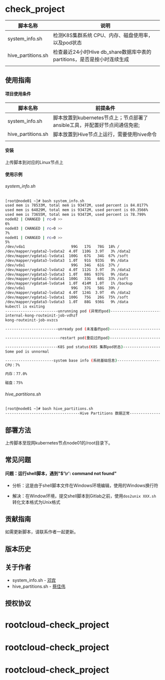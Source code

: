 # check_project
| 脚本名称           | 说明                                                         |
| ------------------ | ------------------------------------------------------------ |
| system_info.sh     | 检测K8S集群系统 CPU、内存、磁盘使用率，以及pod状态           |
| hive_partitions.sh | 检查最近24小时Hive db_share数据库中表的partitions，是否是按小时连续生成 |
|                    |                                                              |




## 使用指南

#### 项目使用条件

| 脚本名称           | 前提条件                                                     |
| ------------------ | ------------------------------------------------------------ |
| system_info.sh     | 脚本放置到kubernetes节点上；节点部署了ansible工具，并配置好节点间通信免密; |
| hive_partitions.sh | 脚本放置到Hive节点上运行，需要使用hive命令                   |
|                    |                                                              |

#### 安装

上传脚本到对应的Linux节点上



#### 使用示例

###### system_info.sh

~~~bash
[root@node01 ~]# bash system_info.sh
used mem is 78533M, total mem is 93472M, used percent is 84.0177%
used mem is 64829M, total mem is 93472M, used percent is 69.3566%
used mem is 73655M, total mem is 93472M, used percent is 78.799%
node02 | CHANGED | rc=0 >>
6%
node03 | CHANGED | rc=0 >>
7%
node01 | CHANGED | rc=0 >>
5%
/dev/vda1                     99G   17G   78G  18% /
/dev/mapper/vgdata2-lvdata2  4.0T  110G  3.9T   3% /data2
/dev/mapper/vgdata1-lvdata1  100G   67G   34G  67% /soft
/dev/mapper/vgdata3-lvdata3  1.0T   91G  933G   9% /data
/dev/vda1                     99G   34G   61G  37% /
/dev/mapper/vgdata2-lvdata2  4.0T  112G  3.9T   3% /data2
/dev/mapper/vgdata3-lvdata3  1.0T   88G  937G   9% /data
/dev/mapper/vgdata1-lvdata1  100G   33G   68G  33% /soft
/dev/mapper/vgdata4-lvdata4  1.0T  414M  1.0T   1% /backup
/dev/vda1                     99G   37G   58G  39% /
/dev/mapper/vgdata2-lvdata2  4.0T  124G  3.9T   4% /data2
/dev/mapper/vgdata1-lvdata1  100G   75G   26G  75% /soft
/dev/mapper/vgdata3-lvdata3  1.0T   88G  936G   9% /data
kubectl is exiting
------------------------unrunning pod (异常的pod)-----------------------------------
internal-kong-routeinit-job-vdhzf
kong-routeinit-job-xvzcs

------------------------unready pod (未准备的pod)-----------------------------------

-------------------------restart pod(重启过的pod)-----------------------------------

------------------------K8S pod status(K8S 集群pod状态)------------------------------
Some pod is unnormal

----------------------system base info (系统基础信息)-------------------------------
CPU：7%

内存：77.0%

磁盘：75%
~~~

###### hive_partitions.sh

~~~bash
[root@node01 ~]# bash hive_partitions.sh
----------------------------------Hive Partitions 数据正常-----------------------------------
~~~



## 部署方法

上传脚本至现网kubernetes节点node01的/root目录下。



## 常见问题

#### 问题：运行shell脚本，遇到"$'\r': command not found"

- 分析：这是由于shell脚本文件在Windows环境编辑，使用的Windows换行符

- 解决：在Window环境，提交shell脚本到Gitlab之前，使用`dos2unix XXX.sh`转化文本格式为Unix格式



## 贡献指南
如需更新脚本，请联系作者一起更新。




## 版本历史




## 关于作者

* system_info.sh - [邓宾](mailto:bin.deng@rootcloud.com)
* hive_partitions.sh - [蔡佳伟](mailto:jiawei.cai@rootcloud.com)



## 授权协议

# rootcloud-check_project
# rootcloud-check_project
# rootcloud-check_project
